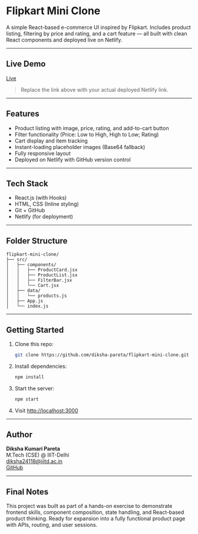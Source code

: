 # Flipkart Mini Clone

A simple React-based e-commerce UI inspired by Flipkart. Includes product listing, filtering by price and rating, and a cart feature — all built with clean React components and deployed live on Netlify.

---

## Live Demo

 [Live](https://flipkart-mini-clone.netlify.app)

>  Replace the link above with your actual deployed Netlify link.

---

## Features

-  Product listing with image, price, rating, and add-to-cart button
-  Filter functionality (Price: Low to High, High to Low; Rating)
-  Cart display and item tracking
-  Instant-loading placeholder images (Base64 fallback)
-  Fully responsive layout
-  Deployed on Netlify with GitHub version control

---

## Tech Stack

- React.js (with Hooks)
- HTML, CSS (Inline styling)
- Git + GitHub
- Netlify (for deployment)

---

## Folder Structure

```
flipkart-mini-clone/
├── src/
│   ├── components/
│   │   ├── ProductCard.jsx
│   │   ├── ProductList.jsx
│   │   ├── FilterBar.jsx
│   │   └── Cart.jsx
│   ├── data/
│   │   └── products.js
│   ├── App.js
│   └── index.js
```

---

## Getting Started

1. Clone this repo:
   ```bash
   git clone https://github.com/diksha-pareta/flipkart-mini-clone.git
   ```
2. Install dependencies:
   ```bash
   npm install
   ```
3. Start the server:
   ```bash
   npm start
   ```
4. Visit [http://localhost:3000](http://localhost:3000)

---

## Author

**Diksha Kumari Pareta**  
 M.Tech (CSE) @ IIIT-Delhi  
 diksha24118@iiitd.ac.in  
 [GitHub](https://github.com/diksha-pareta)

---

## Final Notes

This project was built as part of a hands-on exercise to demonstrate frontend skills, component composition, state handling, and React-based product thinking. Ready for expansion into a fully functional product page with APIs, routing, and user sessions.
